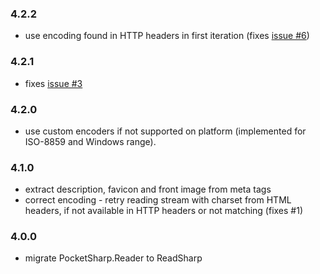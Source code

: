 ### 4.2.2

- use encoding found in HTTP headers in first iteration (fixes [issue #6](https://github.com/ceee/ReadSharp/issues/6))

### 4.2.1

- fixes [issue #3](https://github.com/ceee/ReadSharp/issues/3)

### 4.2.0

- use custom encoders if not supported on platform (implemented for ISO-8859 and Windows range).

### 4.1.0

- extract description, favicon and front image from meta tags
- correct encoding - retry reading stream with charset from HTML headers, if not available in HTTP headers or not matching (fixes #1)

### 4.0.0 

- migrate PocketSharp.Reader to ReadSharp
